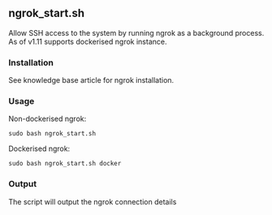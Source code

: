## ngrok_start.sh

Allow SSH access to the system by running ngrok as a background process. As of v1.11 supports dockerised ngrok instance.

### Installation

See knowledge base article for ngrok installation.

### Usage

Non-dockerised ngrok:

`sudo bash ngrok_start.sh`

Dockerised ngrok:

`sudo bash ngrok_start.sh docker`

### Output

The script will output the ngrok connection details

